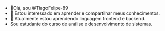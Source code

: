 - 👋Olá, sou @TiagoFelipe-89
- 👀 Estou interessado em aprender e compartilhar meus conhecimentos.
- 🌱 Atualmente estou aprendendo linguagem frontend e backend.
- Sou estudante do curso de análise e desenvolvimento de sistemas.
<!---
TiagoFelipe-89/TiagoFelipe-89 is a ✨ special ✨ repository because its `README.md` (this file) appears on your GitHub profile.
You can click the Preview link to take a look at your changes.
--->
